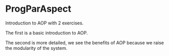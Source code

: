 # ProgParAspect

Introduction to AOP with 2 exercises.

The first is a basic introduction to AOP.

The second is more detailed, we see the benefits of AOP because we raise the modularity of the system.
